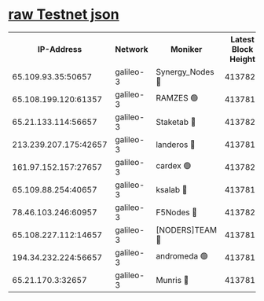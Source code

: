 [raw Testnet json](https://rpc-check.androt.stavr.tech/androt/rpcandrot_result.json)
=

<table><tr><th>IP-Address</th><th>Network</th><th>Moniker</th><th>Latest Block Height</th><th>Earliest Block Height</th><th>Catching Up</th><th>Tx Index</th><th>Voting Power</th><th>Scan Time</th></tr><tr><td>65.109.93.35:50657</td><td>galileo-3</td><td>Synergy_Nodes 🔴</td><td>4137820</td><td>0</td><td>False</td><td>on</td><td>960600</td><td>2023-12-08T06:58:32.019229676UTC</td></tr><tr><td>65.108.199.120:61357</td><td>galileo-3</td><td>RAMZES 🟢</td><td>4137818</td><td>1</td><td>False</td><td>on</td><td>0</td><td>2023-12-08T06:58:16.922056724UTC</td></tr><tr><td>65.21.133.114:56657</td><td>galileo-3</td><td>Staketab 🔴</td><td>4137820</td><td>90001</td><td>False</td><td>on</td><td>2</td><td>2023-12-08T06:58:33.062495465UTC</td></tr><tr><td>213.239.207.175:42657</td><td>galileo-3</td><td>landeros 🔴</td><td>4137816</td><td>2642001</td><td>False</td><td>on</td><td>72</td><td>2023-12-08T06:58:07.079124655UTC</td></tr><tr><td>161.97.152.157:27657</td><td>galileo-3</td><td>cardex 🟢</td><td>4137820</td><td>2945323</td><td>False</td><td>on</td><td>0</td><td>2023-12-08T06:58:32.741411925UTC</td></tr><tr><td>65.109.88.254:40657</td><td>galileo-3</td><td>ksalab 🔴</td><td>4137817</td><td>3000356</td><td>False</td><td>on</td><td>31927</td><td>2023-12-08T06:58:12.473359225UTC</td></tr><tr><td>78.46.103.246:60957</td><td>galileo-3</td><td>F5Nodes 🔴</td><td>4137820</td><td>3057001</td><td>False</td><td>off</td><td>24</td><td>2023-12-08T06:58:32.302935301UTC</td></tr><tr><td>65.108.227.112:14657</td><td>galileo-3</td><td>[NODERS]TEAM 🔴</td><td>4137816</td><td>3176323</td><td>False</td><td>on</td><td>959618</td><td>2023-12-08T06:58:07.412270205UTC</td></tr><tr><td>194.34.232.224:56657</td><td>galileo-3</td><td>andromeda 🟢</td><td>4137817</td><td>4037817</td><td>False</td><td>off</td><td>0</td><td>2023-12-08T06:58:12.114647519UTC</td></tr><tr><td>65.21.170.3:32657</td><td>galileo-3</td><td>Munris 🔴</td><td>4137818</td><td>4037818</td><td>False</td><td>off</td><td>414</td><td>2023-12-08T06:58:21.435583064UTC</td></tr></table>
